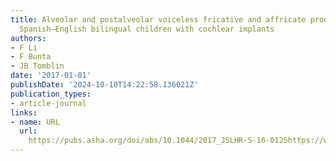 ```yaml
---
title: Alveolar and postalveolar voiceless fricative and affricate productions of
  Spanish–English bilingual children with cochlear implants
authors:
- F Li
- F Bunta
- JB Tomblin
date: '2017-01-01'
publishDate: '2024-10-10T14:22:58.136021Z'
publication_types:
- article-journal
links:
- name: URL
  url: 
    https://pubs.asha.org/doi/abs/10.1044/2017_JSLHR-S-16-0125https://www.ncbi.nlm.nih.gov/pmc/articles/pmc5831615/
---
```

